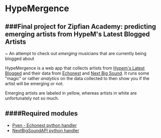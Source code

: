 HypeMergence
======================

###Final project for Zipfian Academy: predicting emerging artists from HypeM's Latest Blogged Artists
--------------------------------------
~ An attempt to check out *emerging* musicians that are currently being blogged about

HypeMergence is a web app that collects artists from [Hypem's Latest Blogged](http://hypem.com/latest/noremix) and their data from [Echonest](http://the.echonest.com/) and [Next Big Sound](https://www.nextbigsound.com/). It runs some "magic" or rather *analytics* on the data collected to then show you if the artist will be emerging or not. 

Emerging artists are labeled in yellow, whereas artists in white are unfortunately not so much. 


####Required modules
---
* [Pyen - Echonest python handler](https://github.com/echonest/pyen)
* [NextBigSoundAPI python handler](https://github.com/buckheroux/NBS-API-Python)

